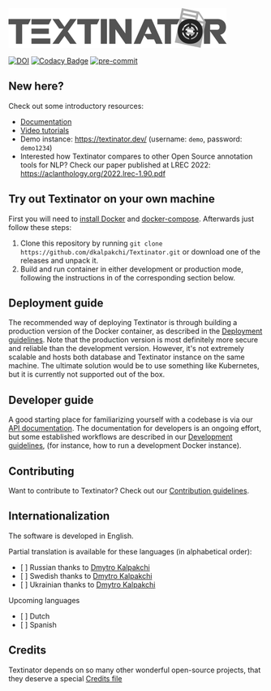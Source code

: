 ![Textinator logo](https://github.com/dkalpakchi/Textinator/raw/master/docs/source/logo.png "Textinator")

[![DOI](https://zenodo.org/badge/192495914.svg)](https://zenodo.org/badge/latestdoi/192495914)
[![Codacy Badge](https://app.codacy.com/project/badge/Grade/1ac2ba5f4bc14883a02cd395df913859)](https://www.codacy.com/gh/dkalpakchi/Textinator/dashboard?utm_source=github.com&amp;utm_medium=referral&amp;utm_content=dkalpakchi/Textinator&amp;utm_campaign=Badge_Grade)
[![pre-commit](https://img.shields.io/badge/pre--commit-enabled-brightgreen?logo=pre-commit&logoColor=white)](https://github.com/pre-commit/pre-commit)

## New here?

Check out some introductory resources:

*   [Documentation](https://textinator.readthedocs.io/en/latest/)
*   [Video tutorials](https://www.youtube.com/channel/UCUVbyJJFIUwfl129FGhPGJw)
*   Demo instance: https://textinator.dev/ (username: `demo`, password: `demo1234`)
*   Interested how Textinator compares to other Open Source annotation tools for NLP? Check our paper published at LREC 2022: https://aclanthology.org/2022.lrec-1.90.pdf

## Try out Textinator on your own machine

First you will need to [install Docker](https://docs.docker.com/engine/install/) and [docker-compose](https://docs.docker.com/compose/install/). Afterwards just follow these steps:

1.  Clone this repository by running `git clone https://github.com/dkalpakchi/Textinator.git` or download one of the releases and unpack it.
2.  Build and run container in either development or production mode, following the instructions in of the corresponding section below.

## Deployment guide

The recommended way of deploying Textinator is through building a production version of the Docker container, as described in the [Deployment guidelines](https://github.com/dkalpakchi/Textinator/blob/master/notes/DEPLOYING.md). Note that the production version is most definitely more secure and reliable than the development version. However, it's not extremely scalable and hosts both database and Textinator instance on the same machine. The ultimate solution would be to use something like Kubernetes, but it is currently not supported out of the box.

## Developer guide

A good starting place for familiarizing yourself with a codebase is via our [API documentation](https://textinator.readthedocs.io/en/latest/api.html). The documentation for developers is an ongoing effort, but some established workflows are described in our [Development guidelines](https://github.com/dkalpakchi/Textinator/blob/master/notes/DEVELOPING.md), (for instance, how to run a development Docker instance).

## Contributing

Want to contribute to Textinator? Check out our [Contribution guidelines](https://github.com/dkalpakchi/Textinator/blob/master/notes/CONTRIBUTING.md).

## Internationalization

The software is developed in English.

Partial translation is available for these languages (in alphabetical order):
*   \[ ] Russian thanks to [Dmytro Kalpakchi](https://github.com/dkalpakchi)
*   \[ ] Swedish thanks to [Dmytro Kalpakchi](https://github.com/dkalpakchi)
*   \[ ] Ukrainian thanks to [Dmytro Kalpakchi](https://github.com/dkalpakchi)

Upcoming languages

*   \[ ] Dutch
*   \[ ] Spanish

## Credits
Textinator depends on so many other wonderful open-source projects, that they deserve a special [Credits file](https://github.com/dkalpakchi/Textinator/blob/master/notes/CREDITS.md)
